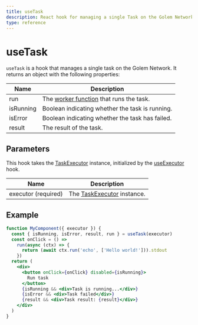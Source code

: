 ```yaml
---
title: useTask
description: React hook for managing a single Task on the Golem Network
type: reference
---
```


# useTask

`useTask` is a hook that manages a single task on the Golem Network. It returns an object with the following properties:

| Name      | Description                                                                                  |
| --------- | -------------------------------------------------------------------------------------------- |
| run       | The [worker function](/docs/golem-js/reference/modules/task_work#worker) that runs the task. |
| isRunning | Boolean indicating whether the task is running.                                              |
| isError   | Boolean indicating whether the task has failed.                                              |
| result    | The result of the task.                                                                      |

## Parameters

This hook takes the [TaskExecutor](/docs/golem-js/reference/classes/executor_executor.TaskExecutor) instance, initialized by the [useExecutor](/docs/creators/javascript/react/use-executor) hook.

| Name                | Description                                                                                   |
| ------------------- | --------------------------------------------------------------------------------------------- |
| executor (required) | The [TaskExecutor](/docs/golem-js/reference/classes/executor_executor.TaskExecutor) instance. |

## Example

```jsx
function MyComponent({ executor }) {
  const { isRunning, isError, result, run } = useTask(executor)
  const onClick = () =>
    run(async (ctx) => {
      return (await ctx.run('echo', ['Hello world!'])).stdout
    })
  return (
    <div>
      <button onClick={onClick} disabled={isRunning}>
        Run task
      </button>
      {isRunning && <div>Task is running...</div>}
      {isError && <div>Task failed</div>}
      {result && <div>Task result: {result}</div>}
    </div>
  )
}
```

